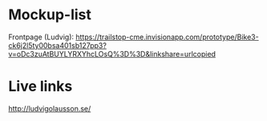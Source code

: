 # Mockup-list
Frontpage (Ludvig): https://trailstop-cme.invisionapp.com/prototype/Bike3-ck6j2l5ty00bsa401sb127pp3?v=oDc3zuAtBUYLYRXYhcLOsQ%3D%3D&linkshare=urlcopied

# Live links
http://ludvigolausson.se/
